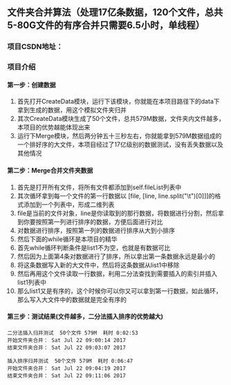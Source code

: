 ## 文件夹合并算法（处理17亿条数据，120个文件，总共5-80G文件的有序合并只需要6.5小时，单线程）
### 项目CSDN地址：

### 项目介绍
#### 第一步：创建数据
1. 首先打开CreateData模块，运行下该模块，你就能在本项目路径下的data下拿到生成的数据，用这个模拟文件夹归并
2. 其次CreateData模块生成了50个文件，总共579M数据，文件夹内文件越多，本项目的优势越能体现出来
3. 运行下Merge模块，然后两分钟五十三秒左右，你就能拿到579M数据组成的一个排好序的大文件，本项目经过了17亿级别的数据测试，没有丢失数据以及其他情况

#### 第二步：Merge合并文件夹数据
1. 首先是打开所有文件，将所有文件都添加到self.fileList列表中
2. 其次循环拿到每一个文件的第一行数据以 [file, [line, line.split("\t")[0]]]的格式添加到一个列表中，形成二维列表
3. file是当前的文件对象，line是你读取到的那行数据，将数据进行分割，然后拿到你要按照第一列进行排序的数据，方便后面进行对比
4. 对数据进行排序，按照第一列的数据进行排序从大到小排序
5. 然后下面的while循环是本项目的精华
6. 首先while循环判断条件是list1不为空，也就是有数据可比
7. 然后因为上面第4条对数据进行了排序，所以拿出第一条数据永远是最小的
8. 将这条数据写入新的大文件中，然后将这条数据从list1中移除
9. 然后再用这个文件读取一行数据，利用二分法查找到需要插入的索引并插入list1列表中
10. 那么list1又是有序的，这个时候你可以你又可以拿到第一行数据，如此循环，那么写入大文件中的数据就是完全有序的

#### 第三步：测试结果(文件越多，二分法插入排序的优势越大)
```
二分法插入归并测试  50个文件 579M  耗时 0:02:53
开始文件夹合并： Sat Jul 22 09:00:14 2017
结束文件夹合并： Sat Jul 22 09:03:07 2017

插入排序归并测试  50个文件 579M  耗时 0:06:47
开始文件夹合并： Sat Jul 22 09:04:19 2017
结束文件夹合并： Sat Jul 22 09:11:06 2017
```